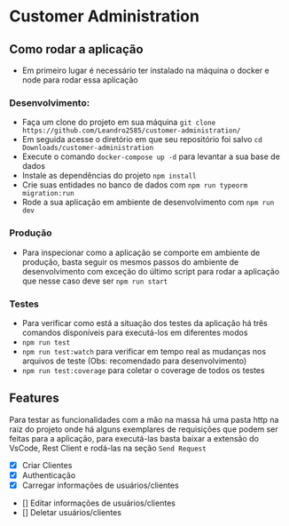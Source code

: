# Customer Administration

## Como rodar a aplicação
- Em primeiro lugar é necessário ter instalado na máquina o docker e node para rodar essa aplicação

### Desenvolvimento:
  - Faça um clone do projeto em sua máquina ```git clone https://github.com/Leandro2585/customer-administration/```
  - Em seguida acesse o diretório em que seu repositório foi salvo ```cd Downloads/customer-administration```
  - Execute o comando ```docker-compose up -d``` para levantar a sua base de dados
  - Instale as dependências do projeto ```npm install```
  - Crie suas entidades no banco de dados com  ```npm run typeorm migration:run```
  - Rode a sua aplicação em ambiente de desenvolvimento com  ```npm run dev```

### Produção
  - Para inspecionar como a aplicação se comporte em ambiente de produção, basta seguir os mesmos passos do ambiente de desenvolvimento com exceção do último script para rodar a aplicação que nesse caso deve ser ```npm run start```

### Testes
  - Para verificar como está a situação dos testes da aplicação há três comandos disponíveis para executá-los em diferentes modos
  - ```npm run test```
  - ```npm run test:watch``` para verificar em tempo real as mudanças nos arquivos de teste (Obs: recomendado para desenvolvimento)
  - ```npm run test:coverage``` para coletar o coverage de todos os testes

## Features
Para testar as funcionalidades com a mão na massa há uma pasta http na raiz do projeto onde há alguns exemplares de requisições que podem ser feitas para a aplicação, para executá-las basta baixar a extensão do VsCode, Rest Client e rodá-las na seção `Send Request`
- [x] Criar Clientes
- [x] Authenticação
- [x] Carregar informações de usuários/clientes
- [] Editar informações de usuários/clientes
- [] Deletar usuários/clientes
